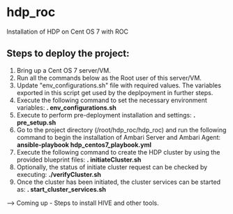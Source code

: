 # hdp_roc
Installation of HDP on Cent OS 7 with ROC

Steps to deploy the project:
----------------------------------

1. Bring up a Cent OS 7 server/VM.
2. Run all the commands below as the Root user of this server/VM.
3. Update "env_configurations.sh" file with required values. The variables exported in this script get used by the deplpoyment in further steps.
4. Execute the following command to set the necessary environment variables: 
      <b>. env_configurations.sh</b>
5. Execute to perform pre-deployment installation and settings: 
      <b>. pre_setup.sh</b>
6. Go to the project directory (/root/hdp_roc/hdp_roc) and run the following command to begin the installation of Ambari Server and Ambari Agent:
      <b>ansible-playbook hdp_centos7_playbook.yml</b>
7. Execute the following command to create the HDP cluster by using the provided blueprint files:
      <b>. initiateCluster.sh</b>
8. Optionally, the status of initiate cluster request can be checked by executing: <b>./verifyCluster.sh</b>
9. Once the cluster has been initiated, the cluster services can be started as:
      <b>. start_cluster_services.sh</b>


--> Coming up - Steps to install HIVE and other tools.
